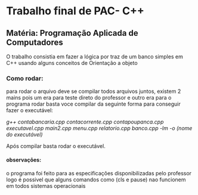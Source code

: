 # Trabalho final de PAC- C++
## Matéria: Programação Aplicada de Computadores 
O trabalho consistia em fazer a lógica por traz de um banco simples em C++ usando alguns conceitos de Orientação a objeto 


### Como rodar:
para rodar o arquivo deve se compilar todos arquivos juntos, existem 2 mains pois um era para teste direto do professor e outro era para o programa rodar
basta voce compilar da seguinte forma para conseguir fazer o executável:


*g++ contabancaria.cpp contacorrente.cpp contapoupanca.cpp executavel.cpp main2.cpp menu.cpp relatorio.cpp banco.cpp -lm -o (nome do executável)*



Após compilar basta rodar o executável.

#### observações:
o programa foi feito para as especificações disponibilizadas pelo professor logo é possivel que alguns comandos como (cls e pause) nao funcionem em todos sistemas operacionais
